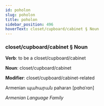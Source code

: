 ```yaml
---
id: poholon
slug: poholon
title: poholon
sidebar_position: 496
hoverText: closet/cupboard/cabinet § Noun
---
```


### closet/cupboard/cabinet § Noun

**Verb**: to be a closet/cupboard/cabinet

**Noun**: closet/cupboard/cabinet

**Modifier**: closet/cupboard/cabinet-related

Armenian պահարան paharan [pɑhɑˈɾɑn]

*Armenian Language Family*